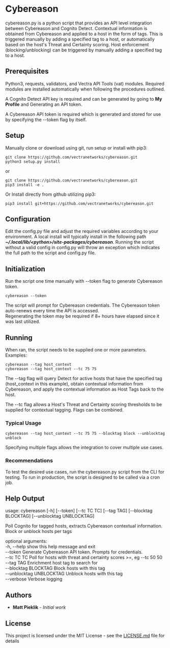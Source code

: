 # Cybereason

cybereason.py is a python script that provides an API level integration between Cybereason and Cognito Detect.
Contextual information is obtained from Cybereason and applied to a host in the form of tags.  This is triggered manually
by adding a specified tag to a host, or automatically based on the host's Threat and Certainty scoring.
Host enforcement (blocking/unblocking) can be triggered by manually adding a specified tag to a host.

## Prerequisites

Python3, requests, validators, and Vectra API Tools (vat) modules.
Required modules are installed automatically when following the procedures outlined.  

A Cognito Detect API key is required and can be generated by going to **My Profile** and Generating an API token. 

A Cybereason API token is required which is generated and stored for use by specifying the --token flag by itself.

## Setup
Manually clone or download using git, run setup or install with pip3:
```
git clone https://github.com/vectranetworks/cybereason.git
python3 setup.py install
```
or
```
git clone https://github.com/vectranetworks/cybereason.git
pip3 install -e .
```

Or Install directly from github utilizing pip3:
```
pip3 install git+https://github.com/vectranetworks/cybereason.git
```

## Configuration
Edit the config.py file and adjust the required variables according to your environment.  A local install will typically
 install in the following path ***~/.local/lib/\<python\>/site-packages/cybereason***.  Running the script without a 
 valid config in config.py will throw an exception which indicates the full path to the script and config.py file.

## Initialization
Run the script one time manually with --token flag to generate Cybereason token.

```
cybereason --token
```
The script will prompt for Cybereason credentials.  The Cybereason token auto-renews every time the API is accessed.  
Regenerating the token may be required if 8+ hours have elapsed since it was last utilized.

## Running

When ran, the script needs to be supplied one or more parameters.  Examples:


```
cybereason --tag host_context
cybereason --tag host_context --tc 75 75
```

The --tag flag will query Detect for active hosts that have the specified tag (host_context in this example), 
obtain contextual information from Cybereason, and apply the contextual information as Host Tags back to the host. 

The --tc flag allows a Host's Threat and Certainty scoring thresholds to be supplied for contextual tagging.  Flags can
be combined.

### Typical Usage
```
cybereason --tag host_context --tc 75 75 --blocktag block --unblocktag unblock
```
Specifying multiple flags allows the integration to cover multiple use cases. 

### Recommendations
To test the desired use cases, run the cybereason.py script from the CLI for testing.  To run in production, the script 
is designed to be called via a cron job.
 
 
## Help Output

usage: cybereason [-h] [--token] [--tc TC TC] [--tag TAG]
                     [--blocktag BLOCKTAG] [--unblocktag UNBLOCKTAG]

Poll Cognito for tagged hosts, extracts Cybereason contextual information.  Block or unblock hosts per tags

optional arguments:  
  -h, --help            show this help message and exit  
  --token               Generate Cybereason API token.  Prompts for credentials.  
  --tc TC TC            Poll for hosts with threat and certainty scores >=, eg --tc 50 50  
  --tag TAG             Enrichment host tag to search for  
  --blocktag BLOCKTAG   Block hosts with this tag  
  --unblocktag UNBLOCKTAG Unblock hosts with this tag  
  --verbose             Verbose logging


## Authors

* **Matt Pieklik** - *Initial work*

## License

This project is licensed under the MIT License - see the [LICENSE.md](LICENSE.md) file for details
